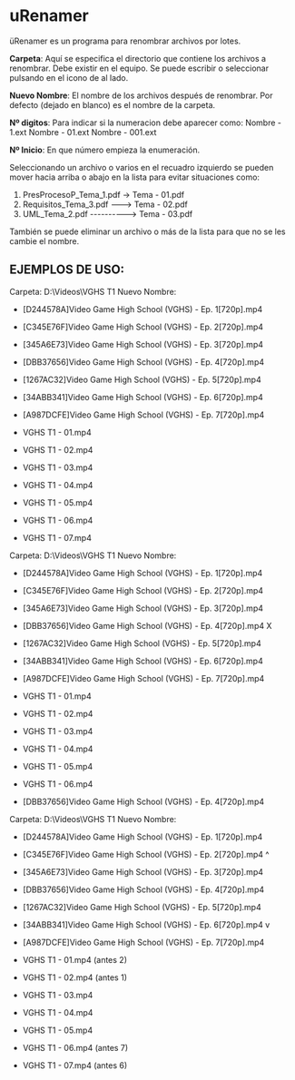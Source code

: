 # uRenamer

üRenamer es un programa para renombrar archivos por lotes. 

**Carpeta**: Aquí se especifica el directorio que contiene los archivos a renombrar. Debe existir en el equipo. Se puede escribir o seleccionar pulsando en el icono de al lado.

**Nuevo Nombre**: El nombre de los archivos después de renombrar. Por defecto (dejado en blanco) es el nombre de la carpeta. 

**Nº digitos**: Para indicar si la numeracion debe aparecer como:
	Nombre - 1.ext
	Nombre - 01.ext
	Nombre - 001.ext

**Nº Inicio**: En que número empieza la enumeración.


Seleccionando un archivo o varios en el recuadro izquierdo se pueden mover hacia arriba o abajo en la lista para evitar situaciones como:

1. PresProcesoP_Tema_1.pdf -> Tema - 01.pdf
2. Requisitos_Tema_3.pdf ---> Tema - 02.pdf
3. UML_Tema_2.pdf ----------> Tema - 03.pdf

También se puede eliminar un archivo o más de la lista para que no se les cambie el nombre.



## EJEMPLOS DE USO:

Carpeta: D:\Videos\VGHS T1
Nuevo Nombre: 

- [D244578A]Video Game High School (VGHS) - Ep. 1[720p].mp4
- [C345E76F]Video Game High School (VGHS) - Ep. 2[720p].mp4
- [345A6E73]Video Game High School (VGHS) - Ep. 3[720p].mp4
- [DBB37656]Video Game High School (VGHS) - Ep. 4[720p].mp4
- [1267AC32]Video Game High School (VGHS) - Ep. 5[720p].mp4
- [34ABB341]Video Game High School (VGHS) - Ep. 6[720p].mp4
- [A987DCFE]Video Game High School (VGHS) - Ep. 7[720p].mp4

- VGHS T1 - 01.mp4
- VGHS T1 - 02.mp4
- VGHS T1 - 03.mp4
- VGHS T1 - 04.mp4
- VGHS T1 - 05.mp4
- VGHS T1 - 06.mp4
- VGHS T1 - 07.mp4



Carpeta: D:\Videos\VGHS T1
Nuevo Nombre: 

- [D244578A]Video Game High School (VGHS) - Ep. 1[720p].mp4
- [C345E76F]Video Game High School (VGHS) - Ep. 2[720p].mp4
- [345A6E73]Video Game High School (VGHS) - Ep. 3[720p].mp4
- [DBB37656]Video Game High School (VGHS) - Ep. 4[720p].mp4 X
- [1267AC32]Video Game High School (VGHS) - Ep. 5[720p].mp4
- [34ABB341]Video Game High School (VGHS) - Ep. 6[720p].mp4
- [A987DCFE]Video Game High School (VGHS) - Ep. 7[720p].mp4

- VGHS T1 - 01.mp4
- VGHS T1 - 02.mp4
- VGHS T1 - 03.mp4
- VGHS T1 - 04.mp4
- VGHS T1 - 05.mp4
- VGHS T1 - 06.mp4
- [DBB37656]Video Game High School (VGHS) - Ep. 4[720p].mp4



Carpeta: D:\Videos\VGHS T1
Nuevo Nombre: 

- [D244578A]Video Game High School (VGHS) - Ep. 1[720p].mp4
- [C345E76F]Video Game High School (VGHS) - Ep. 2[720p].mp4 ^
- [345A6E73]Video Game High School (VGHS) - Ep. 3[720p].mp4
- [DBB37656]Video Game High School (VGHS) - Ep. 4[720p].mp4
- [1267AC32]Video Game High School (VGHS) - Ep. 5[720p].mp4
- [34ABB341]Video Game High School (VGHS) - Ep. 6[720p].mp4 v
- [A987DCFE]Video Game High School (VGHS) - Ep. 7[720p].mp4

- VGHS T1 - 01.mp4 (antes 2)
- VGHS T1 - 02.mp4 (antes 1)
- VGHS T1 - 03.mp4
- VGHS T1 - 04.mp4
- VGHS T1 - 05.mp4
- VGHS T1 - 06.mp4 (antes 7)
- VGHS T1 - 07.mp4 (antes 6)


